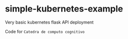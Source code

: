 # simple-kubernetes-example
Very basic kubernetes flask API deployment

Code for `Catedra de computo cognitivo`
